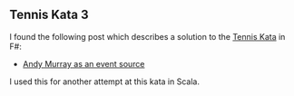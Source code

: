 
## Tennis Kata 3

I found the following post which describes a solution to the [Tennis Kata](http://codingdojo.org/cgi-bin/wiki.pl?KataTennis) in F#:

* [Andy Murray as an event source](http://www.pirrmann.net/andy-murray-as-an-event-source/)

I used this for another attempt at this kata in Scala.

